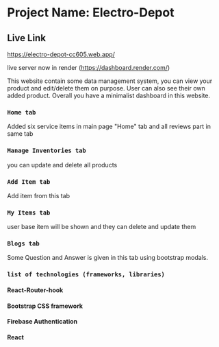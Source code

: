 # Project Name: Electro-Depot

## Live Link

https://electro-depot-cc605.web.app/

live server now in render (https://dashboard.render.com/)

This website contain some data management system, you can view your product and edit/delete them on purpose. User can also see their own added product. Overall you have a minimalist dashboard in this website.

### `Home tab`

Added six service items in main page "Home" tab and all reviews part in same tab

### `Manage Inventories tab`

you can update and delete all products

### `Add Item tab`

Add item from this tab

### `My Items tab`

user base item will be shown and they can delete and update them

### `Blogs tab`

Some Question and Answer is given in this tab using bootstrap modals.


### `list of technologies (frameworks, libraries)`

#### React-Router-hook
#### Bootstrap CSS framework
#### Firebase Authentication
#### React

